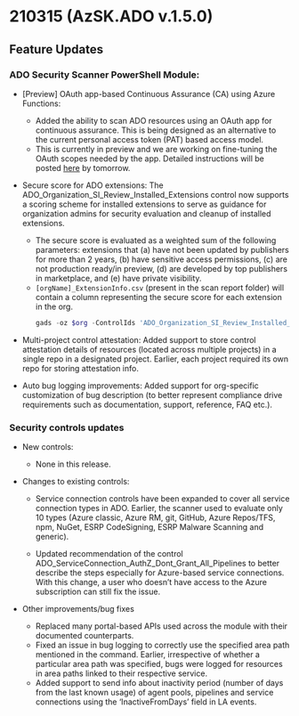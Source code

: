# 210315 (AzSK.ADO v.1.5.0)

## Feature Updates

### ADO Security Scanner PowerShell Module:
* [Preview] OAuth app-based Continuous Assurance (CA) using Azure Functions: 
    * Added the ability to scan ADO resources using an OAuth app for continuous assurance. This is being designed as an alternative to the current personal access token (PAT) based access model. 
    * This is currently in preview and we are working on fine-tuning the OAuth scopes needed by the app. Detailed instructions will be posted [here](https://aka.ms/adoscanner/ca/oauth) by tomorrow.

* Secure score for ADO extensions: The ADO_Organization_SI_Review_Installed_Extensions control now supports a scoring scheme for installed extensions to serve as guidance for organization admins for security evaluation and cleanup of installed extensions. 
    * The secure score is evaluated as a weighted sum of the following parameters: extensions that (a) have not been updated by publishers for more than 2 years, (b) have sensitive access permissions, (c) are not production ready/in preview, (d) are developed by top publishers in marketplace, and (e) have private visibility. 
    * ```[orgName]_ExtensionInfo.csv```  (present in the scan report folder) will contain a column representing the secure score for each extension in the org.
        ```Powershell
        gads -oz $org -ControlIds 'ADO_Organization_SI_Review_Installed_Extensions' -IncludeAdminControls -DetailedScan
        ```
* Multi-project control attestation: Added support to store control attestation details of resources (located across multiple projects) in a single repo in a designated project. Earlier, each project required its own repo for storing attestation info.
* Auto bug logging improvements: Added support for org-specific customization of bug description (to better represent compliance drive requirements such as documentation, support, reference, FAQ etc.). 

### Security controls updates
* New controls:
    * None in this release.

* Changes to existing controls:
    * Service connection controls have been expanded to cover all service connection types in ADO. Earlier, the scanner used to evaluate only 10 types (Azure classic, Azure RM, git, GitHub, Azure Repos/TFS, npm, NuGet, ESRP CodeSigning, ESRP Malware Scanning and generic).

    * Updated recommendation of the control ADO_ServiceConnection_AuthZ_Dont_Grant_All_Pipelines to better describe the steps especially for Azure-based service connections. With this change, a user who doesn’t have access to the Azure subscription can still fix the issue.
* Other improvements/bug fixes
    * Replaced many portal-based APIs used across the module with their documented counterparts.
    * Fixed an issue in bug logging to correctly use the specified area path mentioned in the command. Earlier, irrespective of whether a particular area path was specified, bugs were logged for resources in area paths linked to their respective service.
    * Added support to send info about inactivity period (number of days from the last known usage) of agent pools, pipelines and service connections using the ‘InactiveFromDays’ field in LA events.

